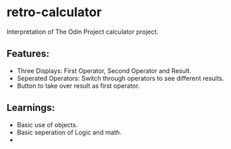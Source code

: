 # retro-calculator
Interpretation of The Odin Project calculator project.

## Features:
* Three Displays: First Operator, Second Operator and Result.
* Seperated Operators: Switch through operators to see different results.
* Button to take over result as first operator.

## Learnings:
* Basic use of objects.
* Basic seperation of Logic and math.
* 
